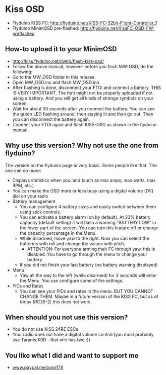 # Kiss OSD

* Flyduino KISS FC: http://flyduino.net/KISS-FC-32bit-Flight-Controller_1
* Flyduino MinimOSD pre-flashed: http://flyduino.net/KissFC-OSD-FW-preflashed


## How-to upload it to your MinimOSD

* http://kiss.flyduino.net/dwkb/flash-kiss-osd/
* Follow the above manual, however before you flash MW-OSD, do the following:
* Go to the MW_OSD folder in this release.
* Open MW_OSD.ino and flash MW_OSD.ino. 
* After flashing is done, disconnect your FTDI and connect a battery. THIS IS VERY IMPORTANT. The font might not be properly uploaded if not using a battery. And you will get all kinds of strange symbols on your screen.
* Wait for about 30 seconds after you connect the battery. You can see the green LED flashing around, then staying lit and then go out. Then you can disconnect the battery again.
* Connect your FTDI again and flash KISS-OSD as shown in the flyduino manual.

## Why use this version? Why not use the one from flyduino?

The version on the flyduino page is very basic. Some people like that. This one can do more:

* Displays statistics when you land (such as max amps, max watts, max RPM, etc.)
* You can make the OSD more or less busy using a digital volume (DV) dial on your radio
* Battery management
	* You can configure 4 battery sizes and easily switch between them using stick controls. 
	* You can activate a battery alarm (on by default). At 23% battery capacity (default setting) it will flash a warning "BATTERY LOW" in the lower part of the screen. You can turn this feature off or change the capacity percentage in the Menu.
	* While disarmed, move yaw to the right. Now you can select the batteries with roll and change the values with pitch.
		* ATTENTION: For everyone arming their FC through yaw, this is disabled. You have to go through the menu to change your battery.
	* If you did not finish your last battery (no battery warning displayed)
* Menu
	* Yaw all the way to the left (while disarmed) for 3 seconds will enter the Menu. You can configure some of the settings.
* PIDs and Rates
	* You can see your PIDs and rates in the menu. BUT YOU CANNOT CHANGE THEM. Maybe in a future version of the KISS FC, but as of today (RC29-2) this does not work. 

## When should you not use this version?

* You do not use KISS 24RE ESCs
* Your radio does not have a digital volume control (you most probably use Taranis X9D - that one has two :))

## You like what I did and want to support me

* www.paypal.me/awolf78